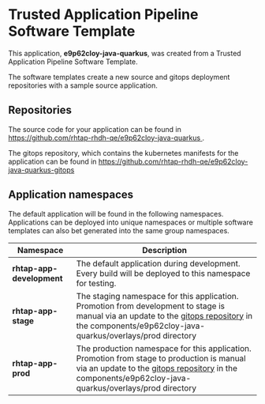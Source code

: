 # Trusted Application Pipeline Software Template

This application, **e9p62cloy-java-quarkus**, was created from a Trusted Application Pipeline Software Template.

The software templates create a new source and gitops deployment repositories with a sample source application. 

## Repositories

The source code for your application can be found in [https://github.com/rhtap-rhdh-qe/e9p62cloy-java-quarkus ](https://github.com/rhtap-rhdh-qe/e9p62cloy-java-quarkus ).
 
The gitops repository, which contains the kubernetes manifests for the application can be found in 
[https://github.com/rhtap-rhdh-qe/e9p62cloy-java-quarkus-gitops ](https://github.com/rhtap-rhdh-qe/e9p62cloy-java-quarkus-gitops ) 

## Application namespaces 

The default application will be found in the following namespaces. Applications can be deployed into unique namespaces or multiple software templates can also bet generated into the same group namespaces.  

|  Namespace   |  Description   |  
| -------- | -------- |   
| **rhtap-app-development** | The default application during development. Every build will be deployed to this namespace for testing. | 
| **rhtap-app-stage** | The staging namespace for this application. Promotion from development to stage is manual via an update to the [gitops repository](https://github.com/rhtap-rhdh-qe/e9p62cloy-java-quarkus-gitops ) in the components/e9p62cloy-java-quarkus/overlays/prod directory |  
| **rhtap-app-prod** | The production namespace for this application. Promotion from stage to production is manual via an update to the [gitops repository](https://github.com/rhtap-rhdh-qe/e9p62cloy-java-quarkus-gitops ) in the components/e9p62cloy-java-quarkus/overlays/prod directory | 